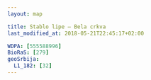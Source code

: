 ```yaml
---
layout: map

title: Stablo lipe – Bela crkva
last_modified_at: 2018-05-21T22:45:17+02:00

WDPA: [555588996]
BioRaS: [279]
geoSrbija:
  L1_182: [32]
---
```

